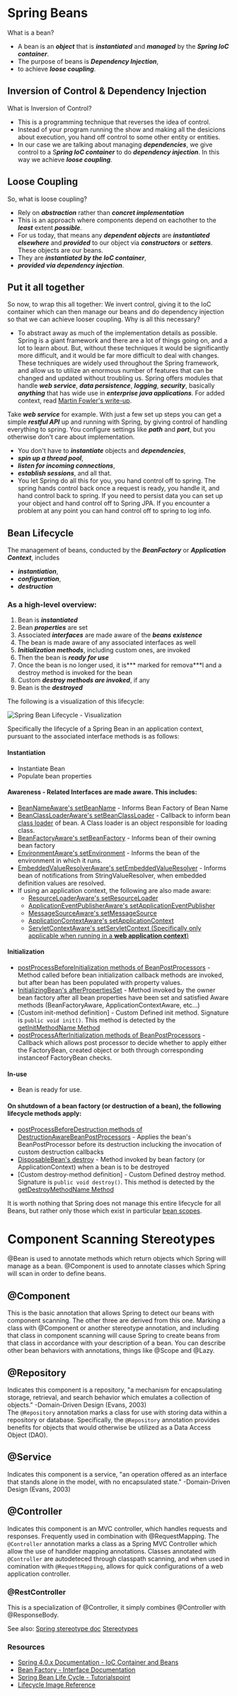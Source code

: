 # Spring Beans
What is a bean? 
  * A bean is an ***object*** that is ***instantiated*** and ***managed*** by the ***Spring IoC container***. 
  * The purpose of beans is ***Dependency Injection***, 
  * to achieve ***loose coupling***.

## Inversion of Control & Dependency Injection
What is Inversion of Control? 
* This is a programming technique that reverses the idea of control. 
* Instead of your program running the show and making all the desicions about execution, you hand off control to some other entity or entities. 
* In our case we are talking about managing ***dependencies***, we give control to a S***pring IoC container*** to do ***dependency injection***. In this way we achieve ***loose coupling***.

## Loose Coupling
So, what is loose coupling?
* Rely on ***abstraction*** rather than ***concret implementation***
* This is an approach where components depend on eachother to the ***least*** extent ***possible***. 
* For us today, that means any ***dependent objects*** are ***instantiated elsewhere*** and ***provided*** to our object via ***constructors*** or ***setters***. These objects are our beans. 
* They are ***instantiated by the IoC container***, 
* ***provided via dependency injection***.

## Put it all together
So now, to wrap this all together: We invert control, giving it to the IoC container which can then manage our beans and do dependency injection so that we can achieve looser coupling. 
Why is all this necessary? 
* To abstract away as much of the implementation details as possible. Spring is a giant framework and there are a lot of things going on, and a lot to learn about. But, without these techniques it would be significantly more difficult, and it would be far more difficult to deal with changes. These techniques are widely used throughout the Spring framework, and allow us to utilize an enormous number of features that can be changed and updated without troubling us. Spring offers modules that handle ***web service***, ***data persistence***, ***logging***, ***security***, basically ***anything*** that has wide use in ***enterprise java applications***. For added context, read [Martin Fowler's write-up](https://martinfowler.com/articles/injection.html). 


Take ***web service*** for example. With just a few set up steps you can get a simple ***restful API*** up and running with Spring, by giving control of handling everything to spring. You configure settings like ***path*** and ***port***, but you otherwise don't care about implementation. 
* You don't have to ***instantiate*** objects and ***dependencies***, 
* ***spin up a thread pool***, 
* ***listen for incoming connections***, 
* ***establish sessions***, and all that. 
* You let Spring do all this for you, you hand control off to spring. The spring hands control back once a request is ready, you handle it, and hand control back to spring. If you need to persist data you can set up your object and hand control off to Spring JPA. If you encounter a problem at any point you can hand control off to spring to log info.


## Bean Lifecycle
The management of beans, conducted by the ***BeanFactory*** or ***Application Context***, includes 
* ***instantiation***, 
* ***configuration***, 
* ***destruction***
### As a high-level overview:
1. Bean is ***instantiated***
2. Bean ***properties*** are set
3. Associated ***interfaces*** are made aware of the ***beans*** ***existence***
4. The bean is made aware of any associated interfaces as well
5. ***Initialization methods***, including custom ones, are invoked
6. Then the bean is ***ready for use***
7. Once the bean is no longer used, it is*** marked for remova***l and a destroy method is invoked for the bean
8. Custom ***destroy methods are invoked***, if any
9. Bean is the ***destroyed***

The following is a visualization of this lifecycle:

![Spring Bean Lifecycle - Visualization](./../images/spring-bean-life-cycle.png)  
  

Specifically the lifecycle of a Spring Bean in an application context, pursuant to the associated interface methods is as follows:
#### Instantiation
 - Instantiate Bean
 - Populate bean properties

#### Awareness - Related Interfaces are made aware. This includes:
- [BeanNameAware's setBeanName](https://docs.spring.io/spring/docs/current/javadoc-api/org/springframework/beans/factory/BeanNameAware.html) - Informs Bean Factory of Bean Name
- [BeanClassLoaderAware's setBeanClassLoader](https://docs.spring.io/spring/docs/current/javadoc-api/org/springframework/beans/factory/BeanClassLoaderAware.html) - Callback to inform bean [class loader](https://docs.oracle.com/javase/8/docs/api/java/lang/ClassLoader.html?is-external=true) of bean. A Class loader is an object responsible for loading class.
- [BeanFactoryAware's setBeanFactory](https://docs.spring.io/spring/docs/current/javadoc-api/org/springframework/beans/factory/BeanFactoryAware.html) - Informs bean of their owning bean factory
- [EnvironmentAware's setEnvironment](https://docs.spring.io/spring/docs/current/javadoc-api/org/springframework/context/EnvironmentAware.html) - Informs the bean of the environment in which it runs.
- [EmbeddedValueResolverAware's setEmbeddedValueResolver](https://docs.spring.io/spring/docs/current/javadoc-api/org/springframework/context/EmbeddedValueResolverAware.html) - Informs bean of notifications from StringValueResolver, when embedded definition values are resolved.
 - If using an application context, the following are also made aware:
   - [ResourceLoaderAware's setResourceLoader](https://docs.spring.io/spring/docs/current/javadoc-api/org/springframework/core/io/ResourceLoader.html)
   - [ApplicationEventPublisherAware's setApplicationEventPublisher](https://docs.spring.io/spring/docs/current/javadoc-api/org/springframework/context/ApplicationEventPublisher.html)
   - [MessageSourceAware's setMessageSource](https://docs.spring.io/spring/docs/current/javadoc-api/org/springframework/context/MessageSource.html)
   - [ApplicationContextAware's setApplicationContext](https://docs.spring.io/spring/docs/current/javadoc-api/org/springframework/context/ApplicationContextAware.html)
   - [ServletContextAware's setServletContext (Specifically only applicable when running in a __web application context__)](https://docs.spring.io/spring/docs/current/javadoc-api/org/springframework/web/context/ServletContextAware.html)

#### Initialization
- [postProcessBeforeInitialization methods of BeanPostProcessors](https://docs.spring.io/spring/docs/current/javadoc-api/org/springframework/beans/factory/config/BeanPostProcessor.html#postProcessBeforeInitialization-java.lang.Object-java.lang.String-) - Method called before bean initialization callback methods are invoked, but after bean has been populated with property values.
- [InitializingBean's afterPropertiesSet](https://docs.spring.io/spring/docs/current/javadoc-api/org/springframework/beans/factory/InitializingBean.html#afterPropertiesSet--) - Method invoked by the owner bean factory after all bean properties have been set and satisfied Aware methods (BeanFactoryAware, ApplicationContextAware, etc...)
- [Custom init-method definition] - Custom Defined init method. Signature is `public void init()`. This method is detected by the [getInitMethodName Method](https://docs.spring.io/spring/docs/current/javadoc-api/org/springframework/beans/factory/support/AbstractBeanDefinition.html#getInitMethodName--)
- [postProcessAfterInitialization methods of BeanPostProcessors](https://docs.spring.io/spring/docs/current/javadoc-api/org/springframework/beans/factory/config/BeanPostProcessor.html#postProcessBeforeInitialization-java.lang.Object-java.lang.String-) - Callback which allows post processor to decide whether to apply either the FactoryBean, created object or both through corresponding instanceof FactoryBean checks.

#### In-use
- Bean is ready for use.

#### On shutdown of a bean factory (or destruction of a bean), the following lifecycle methods apply:
- [postProcessBeforeDestruction methods of DestructionAwareBeanPostProcessors](https://docs.spring.io/spring/docs/current/javadoc-api/org/springframework/beans/factory/annotation/InitDestroyAnnotationBeanPostProcessor.html#postProcessBeforeDestruction-java.lang.Object-java.lang.String-) - Applies the bean's BeanPostProcessor before its destruction inclucking the invocation of custom destruction callbacks
- [DisposableBean's destroy](https://docs.spring.io/spring/docs/current/javadoc-api/org/springframework/beans/factory/DisposableBean.html#destroy--) - Method invoked by bean factory (or ApplicationContext) when a bean is to be destroyed
- [Custom destroy-method definition] - Custom Defined destroy method. Signature is `public void destroy()`. This method is detected by the [getDestroyMethodName Method](https://docs.spring.io/spring-framework/docs/current/javadoc-api/org/springframework/beans/factory/support/AbstractBeanDefinition.html#getDestroyMethodName--)

It is worth nothing that Spring does not manage this entire lifecycle for all Beans, but rather only those which exist in particular [bean scopes](./bean-scopes.md).


# Component Scanning Stereotypes
@Bean is used to annotate methods which return objects which Spring will manage as a bean. @Component is used to annotate classes which Spring will scan in order to define beans.

## @Component
This is the basic annotation that allows Spring to detect our beans with component scanning. The other three are derived from this one. Marking a class with @Component or another stereotype annotation, and including that class in component scanning will cause Spring to create beans from that class in accordance with your description of a bean. You can describe other bean behaviors with annotations, things like @Scope and @Lazy.


## @Repository
Indicates this component is a repository, "a mechanism for encapsulating storage, retrieval, and search behavior which emulates a collection of objects." -Domain-Driven Design (Evans, 2003)  
The `@Repository` annotation marks a class for use with storing data within a repository or database. Specifically, the `@Repository` annotation provides benefits for objects that would otherwise be utilized as a Data Access Object (DAO).
## @Service
Indicates this component is a service, "an operation offered as an interface that stands alone in the model, with no encapsulated state." -Domain-Driven Design (Evans, 2003)

## @Controller
Indicates this component is an MVC controller, which handles requests and responses. Frequently used in combination with @RequestMapping.
The `@Controller` annotation marks a class as a Spring MVC Controller which allow the use of handlder mapping annotations. Classes annotated with `@Controller` are autodeteced through classpath scanning, and when used in comination with `@RequestMapping`, allows for quick configurations of a web application controller.

### @RestController
This is a specialization of @Controller, it simply combines @Controller with @ResponseBody.



See also:
[Spring stereotype doc](https://docs.spring.io/spring-framework/docs/current/javadoc-api/org/springframework/stereotype/package-summary.html)
[Stereotypes](https://gitlab.com/revature_training/spring-team/-/blob/master/modules/framework/stereotypes.md)


### Resources
* [Spring 4.0.x Documentation - IoC Container and Beans](https://docs.spring.io/spring/docs/4.0.x/spring-framework-reference/html/beans.html)
* [Bean Factory - Interface Documentation](https://docs.spring.io/spring/docs/current/javadoc-api/org/springframework/beans/factory/BeanFactory.html)
* [Spring Bean Life Cycle - Tutorialspoint](https://www.tutorialspoint.com/spring/spring_bean_life_cycle.htm)
* [Lifecycle Image Reference](https://howtodoinjava.com/spring-core/spring-bean-life-cycle/)
